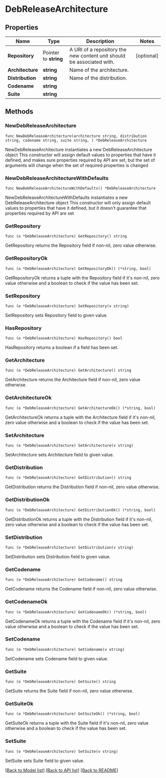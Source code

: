 # DebReleaseArchitecture

## Properties

Name | Type | Description | Notes
------------ | ------------- | ------------- | -------------
**Repository** | Pointer to **string** | A URI of a repository the new content unit should be associated with. | [optional] 
**Architecture** | **string** | Name of the architecture. | 
**Distribution** | **string** | Name of the distribution. | 
**Codename** | **string** |  | 
**Suite** | **string** |  | 

## Methods

### NewDebReleaseArchitecture

`func NewDebReleaseArchitecture(architecture string, distribution string, codename string, suite string, ) *DebReleaseArchitecture`

NewDebReleaseArchitecture instantiates a new DebReleaseArchitecture object
This constructor will assign default values to properties that have it defined,
and makes sure properties required by API are set, but the set of arguments
will change when the set of required properties is changed

### NewDebReleaseArchitectureWithDefaults

`func NewDebReleaseArchitectureWithDefaults() *DebReleaseArchitecture`

NewDebReleaseArchitectureWithDefaults instantiates a new DebReleaseArchitecture object
This constructor will only assign default values to properties that have it defined,
but it doesn't guarantee that properties required by API are set

### GetRepository

`func (o *DebReleaseArchitecture) GetRepository() string`

GetRepository returns the Repository field if non-nil, zero value otherwise.

### GetRepositoryOk

`func (o *DebReleaseArchitecture) GetRepositoryOk() (*string, bool)`

GetRepositoryOk returns a tuple with the Repository field if it's non-nil, zero value otherwise
and a boolean to check if the value has been set.

### SetRepository

`func (o *DebReleaseArchitecture) SetRepository(v string)`

SetRepository sets Repository field to given value.

### HasRepository

`func (o *DebReleaseArchitecture) HasRepository() bool`

HasRepository returns a boolean if a field has been set.

### GetArchitecture

`func (o *DebReleaseArchitecture) GetArchitecture() string`

GetArchitecture returns the Architecture field if non-nil, zero value otherwise.

### GetArchitectureOk

`func (o *DebReleaseArchitecture) GetArchitectureOk() (*string, bool)`

GetArchitectureOk returns a tuple with the Architecture field if it's non-nil, zero value otherwise
and a boolean to check if the value has been set.

### SetArchitecture

`func (o *DebReleaseArchitecture) SetArchitecture(v string)`

SetArchitecture sets Architecture field to given value.


### GetDistribution

`func (o *DebReleaseArchitecture) GetDistribution() string`

GetDistribution returns the Distribution field if non-nil, zero value otherwise.

### GetDistributionOk

`func (o *DebReleaseArchitecture) GetDistributionOk() (*string, bool)`

GetDistributionOk returns a tuple with the Distribution field if it's non-nil, zero value otherwise
and a boolean to check if the value has been set.

### SetDistribution

`func (o *DebReleaseArchitecture) SetDistribution(v string)`

SetDistribution sets Distribution field to given value.


### GetCodename

`func (o *DebReleaseArchitecture) GetCodename() string`

GetCodename returns the Codename field if non-nil, zero value otherwise.

### GetCodenameOk

`func (o *DebReleaseArchitecture) GetCodenameOk() (*string, bool)`

GetCodenameOk returns a tuple with the Codename field if it's non-nil, zero value otherwise
and a boolean to check if the value has been set.

### SetCodename

`func (o *DebReleaseArchitecture) SetCodename(v string)`

SetCodename sets Codename field to given value.


### GetSuite

`func (o *DebReleaseArchitecture) GetSuite() string`

GetSuite returns the Suite field if non-nil, zero value otherwise.

### GetSuiteOk

`func (o *DebReleaseArchitecture) GetSuiteOk() (*string, bool)`

GetSuiteOk returns a tuple with the Suite field if it's non-nil, zero value otherwise
and a boolean to check if the value has been set.

### SetSuite

`func (o *DebReleaseArchitecture) SetSuite(v string)`

SetSuite sets Suite field to given value.



[[Back to Model list]](../README.md#documentation-for-models) [[Back to API list]](../README.md#documentation-for-api-endpoints) [[Back to README]](../README.md)


